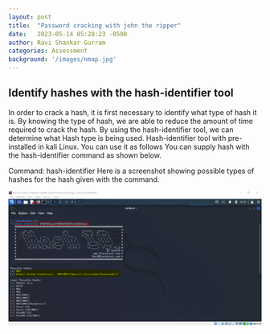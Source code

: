 ```yaml
---
layout: post
title:  "Password cracking with john the ripper"
date:   2023-05-14 05:28:23 -0500
author: Ravi Shankar Gurram
categories: Assessment
background: '/images/nmap.jpg'
---
```



## Identify hashes with the hash-identifier tool
In order to crack a hash, it is first necessary to identify what type of hash it is. By knowing the type of hash, we are able to reduce the amount of time required to crack the hash. By using the hash-identifier tool, we can determine what Hash type is being used.
Hash-identifier tool with pre-installed in kali Linux. You can use it as follows
You can supply hash with the hash-identifier command as shown below.

Command: hash-identifier <hash>
Here is a screenshot showing possible types of hashes for the hash given with the command. 

 <img class="img-fluid" src="/images/JohnTheRipper/HashIdentifer/1.png" alt="screenshot showing possible types of hashes for the hash">




